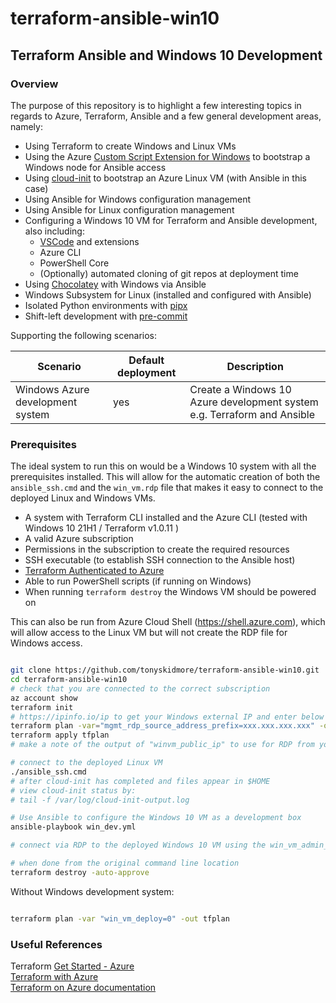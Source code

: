 # terraform-ansible-win10
## Terraform Ansible and Windows 10 Development

### Overview

The purpose of this repository is to highlight a few interesting topics in regards to Azure, Terraform, Ansible and a few general development areas, namely:

* Using Terraform to create Windows and Linux VMs
* Using the Azure [Custom Script Extension for Windows](https://docs.microsoft.com/en-us/azure/virtual-machines/extensions/custom-script-windows) to bootstrap a Windows node for Ansible access
* Using [cloud-init](https://cloud-init.io/) to bootstrap an Azure Linux VM (with Ansible in this case)
* Using Ansible for Windows configuration management
* Using Ansible for Linux configuration management
* Configuring a Windows 10 VM for Terraform and Ansible development, also including:  
    * [VSCode](https://code.visualstudio.com/) and extensions
    * Azure CLI
    * PowerShell Core
    * (Optionally) automated cloning of git repos at deployment time
* Using [Chocolatey](https://chocolatey.org/) with Windows via Ansible
* Windows Subsystem for Linux (installed and configured with Ansible)
* Isolated Python environments with [pipx](https://pypa.github.io/pipx/)
* Shift-left development with [pre-commit](https://pre-commit.com/)

Supporting the following scenarios:

| Scenario                         | Default deployment | Description                                                             |
|----------------------------------|--------------------|-------------------------------------------------------------------------|
| Windows Azure development system |  yes               | Create a Windows 10 Azure development system e.g. Terraform and Ansible |
### Prerequisites

The ideal system to run this on would be a Windows 10 system with all the prerequisites installed.  This will allow for the automatic creation of both the `ansible_ssh.cmd` and the `win_vm.rdp` file that makes it easy to connect to the deployed Linux and Windows VMs.

* A system with Terraform CLI installed and the Azure CLI (tested with Windows 10 21H1 / Terraform v1.0.11 )
* A valid Azure subscription
* Permissions in the subscription to create the required resources
* SSH executable (to establish SSH connection to the Ansible host)
* [Terraform Authenticated to Azure](https://registry.terraform.io/providers/hashicorp/azurerm/latest/docs#authenticating-to-azure)
* Able to run PowerShell scripts (if running on Windows)
* When running `terraform destroy` the Windows VM should be powered on


This can also be run from Azure Cloud Shell (https://shell.azure.com), which will allow access to the Linux VM but will not create the RDP file for Windows access.


````bash

git clone https://github.com/tonyskidmore/terraform-ansible-win10.git
cd terraform-ansible-win10
# check that you are connected to the correct subscription
az account show
terraform init
# https://ipinfo.io/ip to get your Windows external IP and enter below
terraform plan -var="mgmt_rdp_source_address_prefix=xxx.xxx.xxx.xxx" -out tfplan
terraform apply tfplan
# make a note of the output of "winvm_public_ip" to use for RDP from your windows system

# connect to the deployed Linux VM
./ansible_ssh.cmd
# after cloud-init has completed and files appear in $HOME
# view cloud-init status by:
# tail -f /var/log/cloud-init-output.log

# Use Ansible to configure the Windows 10 VM as a development box
ansible-playbook win_dev.yml

# connect via RDP to the deployed Windows 10 VM using the win_vm_admin_username and win_vm_admin_password credentials

# when done from the original command line location
terraform destroy -auto-approve

````

Without Windows development system:

````bash

terraform plan -var "win_vm_deploy=0" -out tfplan

````

### Useful References
Terraform [Get Started - Azure](https://learn.hashicorp.com/collections/terraform/azure-get-started)  
[Terraform with Azure](https://docs.microsoft.com/en-us/azure/developer/terraform/overview)  
[Terraform on Azure documentation](https://docs.microsoft.com/en-us/azure/developer/terraform/)  
